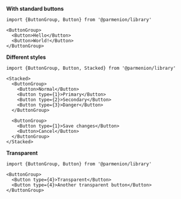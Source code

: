 **With standard buttons**

    import {ButtonGroup, Button} from '@parmenion/library'

    <ButtonGroup>
      <Button>Hello</Button>
      <Button>World!</Button>
    </ButtonGroup>

**Different styles**

    import {ButtonGroup, Button, Stacked} from '@parmenion/library'

    <Stacked>
      <ButtonGroup>
        <Button>Normal</Button>
        <Button type={1}>Primary</Button>
        <Button type={2}>Secondary</Button>
        <Button type={3}>Danger</Button>
      </ButtonGroup>

      <ButtonGroup>
        <Button type={1}>Save changes</Button>
        <Button>Cancel</Button>
      </ButtonGroup>
    </Stacked>

**Transparent**

    import {ButtonGroup, Button} from '@parmenion/library'

    <ButtonGroup>
      <Button type={4}>Transparent</Button>
      <Button type={4}>Another transparent button</Button>
    </ButtonGroup>
